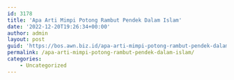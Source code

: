 ```yaml
---
id: 3178
title: 'Apa Arti Mimpi Potong Rambut Pendek Dalam Islam'
date: '2022-12-20T19:26:34+00:00'
author: admin
layout: post
guid: 'https://bos.awn.biz.id/apa-arti-mimpi-potong-rambut-pendek-dalam-islam/'
permalink: /apa-arti-mimpi-potong-rambut-pendek-dalam-islam/
categories:
    - Uncategorized
---
```


